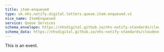 ```yaml
---
title: item-enqueued
type: uk.nhs.notify.digital.letters.queue.item.enqueued.v1
nice_name: ItemEnqueued
service: Queue Services
schema_envelope: https://nhsdigital.github.io/nhs-notify-standards/cloudevents/nhs-notify-example-event.schema.json
schema_data: https://nhsdigital.github.io/nhs-notify-standards/cloudevents/nhs-notify-example-event-data.schema.json
---
```


This is an event.
